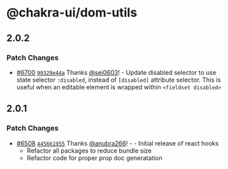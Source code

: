 # @chakra-ui/dom-utils

## 2.0.2

### Patch Changes

- [#6700](https://github.com/chakra-ui/chakra-ui/pull/6700)
  [`99329e44a`](https://github.com/chakra-ui/chakra-ui/commit/99329e44a0429a225cd1dffa4b7d76b68a828f44)
  Thanks [@sei0603](https://github.com/sei0603)! - Update disabled selector to
  use state selector `:disabled`, instead of `[disabled]` attribute selector.
  This is useful when an editable element is wrapped within
  `<fieldset disabled>`

## 2.0.1

### Patch Changes

- [#6508](https://github.com/chakra-ui/chakra-ui/pull/6508)
  [`445661955`](https://github.com/chakra-ui/chakra-ui/commit/445661955dff1329156b535ef50c7cf27b8663a9)
  Thanks [@anubra266](https://github.com/anubra266)! - - Initial release of
  react hooks
  - Refactor all packages to reduce bundle size
  - Refactor code for proper prop doc generatation

